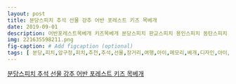 ```yaml
---
layout: post
title: 분당스피치 추석 선물 강추 어반 포레스트 키즈 목베개
date: 2019-09-01
description: 어반포레스트목베개 키즈목베개 분당스피치 판교스피치 용인스피치 동탄스피치 화성스피치 기흥스피치 안양스피치 안성스피치 성남스피치 평택스피치 오산스피치 분당스피치 
img: 221635598211.png
fig-caption: # Add figcaption (optional)
tags: [ 분당,피치,압구정,피치,추천,추석,선물,장거리,여행,아이,메모리,베개,디자인,아이,최강,합격,기업,면접,코칭,합격,후기,대박,영상,아래,클릭,원스,피치,학원,수원,면접,학원,실제,합격,대박,후기,영상,후기,여기,진짜,합격,상반기,공기업,합격,합격,비결,아래,클릭,원스,피치,학원,수원,면접,학원,최강,합격,상반기,공기업,합격,발표,렁증,발표,공포증,극복,아나운서,리포터,호스트,방송인,강사,직강,발표,공포증,목소리,교정,전문,프레,테이,면접 ]
---
```

[분당스피치 추석 선물 강추 어반 포레스트 키즈 목베개](https://blog.naver.com/fatchick11?Redirect=Log&logNo=221635598211)
